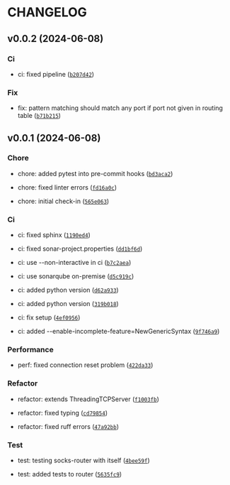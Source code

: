 # CHANGELOG



## v0.0.2 (2024-06-08)

### Ci

* ci: fixed pipeline ([`b207d42`](https://github.com/leoslf/socks-router/commit/b207d420bf33759bdbb249136f979de394fc1c48))

### Fix

* fix: pattern matching should match any port if port not given in routing table ([`b71b215`](https://github.com/leoslf/socks-router/commit/b71b215c134a33f200604effb9e4d0a7122d44d3))


## v0.0.1 (2024-06-08)

### Chore

* chore: added pytest into pre-commit hooks ([`bd3aca2`](https://github.com/leoslf/socks-router/commit/bd3aca2ce2bd22800988f45eae86aeb3197f9ff4))

* chore: fixed linter errors ([`fd16a0c`](https://github.com/leoslf/socks-router/commit/fd16a0ce77cf55d86d96cc8a93e2c8842bb1604c))

* chore: initial check-in ([`565e063`](https://github.com/leoslf/socks-router/commit/565e063525bfd8f894b98749ffbbeaafbfe34afd))

### Ci

* ci: fixed sphinx ([`1190ed4`](https://github.com/leoslf/socks-router/commit/1190ed43fb897dd899b8c76260a10767ce50a2e5))

* ci: fixed sonar-project.properties ([`dd1bf6d`](https://github.com/leoslf/socks-router/commit/dd1bf6db3b559392b50eafce278d6464cd5ec3cb))

* ci: use --non-interactive in ci ([`b7c2aea`](https://github.com/leoslf/socks-router/commit/b7c2aead47729fa2faf950cff80c1204c9b3bf00))

* ci: use sonarqube on-premise ([`d5c919c`](https://github.com/leoslf/socks-router/commit/d5c919c0712636471fcab6e0b0ae4abe5a26ff75))

* ci: added python version ([`d62a933`](https://github.com/leoslf/socks-router/commit/d62a9338df2212a25500e57f9c201fca657f6b87))

* ci: added python version ([`319b018`](https://github.com/leoslf/socks-router/commit/319b018672e22e8342eaf1181da687a798be6de1))

* ci: fix setup ([`4ef0956`](https://github.com/leoslf/socks-router/commit/4ef0956d9601ae7c068f86dcccb46e696ae8b2ba))

* ci: added --enable-incomplete-feature=NewGenericSyntax ([`9f746a9`](https://github.com/leoslf/socks-router/commit/9f746a9b7d996e2c7953f9dfc572b32afc2504b3))

### Performance

* perf: fixed connection reset problem ([`422da33`](https://github.com/leoslf/socks-router/commit/422da331e02366fd113525b90face635cba70f32))

### Refactor

* refactor: extends ThreadingTCPServer ([`f1003fb`](https://github.com/leoslf/socks-router/commit/f1003fb01d245b2ff60aa46b02a0920a60c30b54))

* refactor: fixed typing ([`cd79854`](https://github.com/leoslf/socks-router/commit/cd79854cdbbbe0030dd12ce63e71e4325aeabb31))

* refactor: fixed ruff errors ([`47a92bb`](https://github.com/leoslf/socks-router/commit/47a92bb867c0d762463d1855f27d6335edd6b6c0))

### Test

* test: testing socks-router with itself ([`4bee59f`](https://github.com/leoslf/socks-router/commit/4bee59f2847b9ff911f2263fdfab580d127280f8))

* test: added tests to router ([`5635fc9`](https://github.com/leoslf/socks-router/commit/5635fc9a44f49b6ecdb38659ee67a3cbba5060df))

